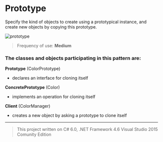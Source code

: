 # Prototype

Specify the kind of objects to create using a prototypical instance, and create new objects by copying this prototype.

![prototype](https://cloud.githubusercontent.com/assets/24522089/24106776/603e75bc-0da2-11e7-951a-6d4e8e405bd1.png)

> Frequency of use: **Medium**

### The classes and objects participating in this pattern are:

**Prototype**  (ColorPrototype)
* declares an interface for cloning itself

**ConcretePrototype**  (Color)
* implements an operation for cloning itself

**Client**  (ColorManager)
* creates a new object by asking a prototype to clone itself


-------------------------------------------------------------------------------------------------
> This project written on C# 6.0, .NET Framework 4.6 Visual Studio 2015 Comunity Edition

